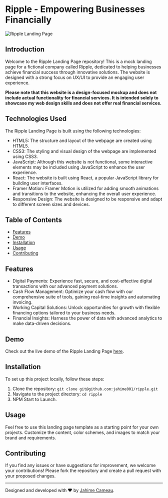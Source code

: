 # Ripple - Empowering Businesses Financially

![Ripple Landing Page](https://i.imgur.com/DYiXVxv.jpg)

## Introduction

Welcome to the Ripple Landing Page repository! This is a mock landing page for a fictional company called Ripple, dedicated to helping businesses achieve financial success through innovative solutions. The website is designed with a strong focus on UX/UI to provide an engaging user experience.

**Please note that this website is a design-focused mockup and does not include actual functionality for financial services. It is intended solely to showcase my web design skills and does not offer real financial services.**

## Technologies Used

The Ripple Landing Page is built using the following technologies:

- HTML5: The structure and layout of the webpage are created using HTML5.
- CSS3: The styling and visual design of the webpage are implemented using CSS3.
- JavaScript: Although this website is not functional, some interactive elements may be included using JavaScript to enhance the user experience.
- React: The website is built using React, a popular JavaScript library for building user interfaces.
- Framer Motion: Framer Motion is utilized for adding smooth animations and transitions to the website, enhancing the overall user experience.
- Responsive Design: The website is designed to be responsive and adapt to different screen sizes and devices.

## Table of Contents

- [Features](#features)
- [Demo](#demo)
- [Installation](#installation)
- [Usage](#usage)
- [Contributing](#contributing)

## Features

- Digital Payments: Experience fast, secure, and cost-effective digital transactions with our advanced payment solutions.
- Cash Flow Management: Optimize your cash flow with our comprehensive suite of tools, gaining real-time insights and automating invoicing.
- Working Capital Solutions: Unlock opportunities for growth with flexible financing options tailored to your business needs.
- Financial Insights: Harness the power of data with advanced analytics to make data-driven decisions.

## Demo

Check out the live demo of the Ripple Landing Page [here](https://ripple-alpha.vercel.app/).

## Installation

To set up this project locally, follow these steps:

1. Clone the repository: `git clone git@github.com:jahime001/ripple.git`
2. Navigate to the project directory: `cd ripple`
3. NPM Start to Launch.

## Usage

Feel free to use this landing page template as a starting point for your own projects. Customize the content, color schemes, and images to match your brand and requirements.

## Contributing

If you find any issues or have suggestions for improvement, we welcome your contributions! Please fork the repository and create a pull request with your proposed changes.


---

Designed and developed with ❤️ by [Jahime Cameau](https://jahimecameau.com/).
